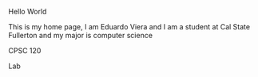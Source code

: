Hello World

This is my home page, I am Eduardo Viera and I am a student at Cal State Fullerton and my major is computer science

CPSC 120

Lab